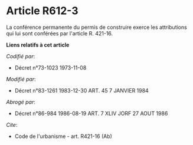 # Article R612-3

La conférence permanente du permis de construire exerce les attributions qui lui sont conférées par l'article R. 421-16.

**Liens relatifs à cet article**

_Codifié par_:

  - Décret n°73-1023 1973-11-08

_Modifié par_:

  - Décret n°83-1261 1983-12-30 ART. 45 7 JANVIER 1984

_Abrogé par_:

  - Décret n°86-984 1986-08-19 ART. 7 XLIV JORF 27 AOUT 1986

_Cite_:

  - Code de l'urbanisme - art. R421-16 (Ab)
